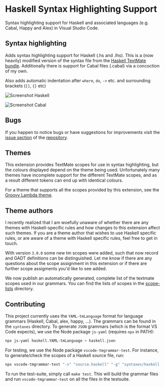 # Haskell Syntax Highlighting Support


Syntax highlighting support for Haskell and associated languages (e.g. Cabal, Happy and Alex) in Visual Studio Code.

## Syntax highlighting

Adds syntax highlighting support for Haskell (.hs and .lhs). This is a (now heavily) modified version of
the syntax file from the [Haskell TextMate bundle](https://github.com/textmate/haskell.tmbundle).
Additionally there is support for Cabal files (.cabal) via a concoction of my own.

Also adds automatic indentation after `where`, `do`, `->` etc. and surrounding brackets (`[]`, `{}` etc)

![Screenshot Haskell](https://github.com/JustusAdam/language-haskell/raw/HEAD/images/screenshot1.png?raw=true)

![Screenshot Cabal](https://github.com/JustusAdam/language-haskell/raw/HEAD/images/screenshot-cabal1.png?raw=true)

## Bugs

If you happen to notice bugs or have suggestions for improvements visit the [issue
section](https://github.com/JustusAdam/language-haskell/issues) of the
[repository](https://github.com/JustusAdam/language-haskell).

## Themes

This extension provides TextMate scopes for use in syntax highlighting, but the colours displayed
depend on the theme being used.
Unfortunately many themes have incomplete support for the different TextMate scopes, and as a
result different tokens can end up with identical colours.

For a theme that supports all the scopes provided by this extension, see the
[Groovy Lambda theme](https://github.com/sheaf/groovy-lambda).

## Theme authors

I recently realized that I am woefully unaware of whether there are any themes with Haskell-specific
rules and how changes to this extension affect such themes. If you are a theme author that wishes to
use Haskell specific rules, or are aware of a theme with Haskell specific rules, feel free to get in
touch.

With version `3.0.0` some new tm scopes were added, such that now record and GADT definitions can be
distinguished. Let me know if there are any questions about the scope assignment in this
extension or if there are further scope assigments you'd like to see added.

We now publish an automatically generated, complete list of the textmate scopes
used in our grammars. You can find the lists of scopes in the
[scope-lists](https://github.com/JustusAdam/language-haskell/blob/HEAD/scope-lists) directory.

## Contributing

This project currently uses the `YAML-tmLanguage` format for language grammars (Haskell, Cabal, alex, happy, ...).
The grammars can be found in the `syntaxes` directory.
To generate `JSON` grammars (which is the format VS Code expects), we use the Node package `js-yaml` (requires `npx` in PATH):

```sh
npx js-yaml haskell.YAML-tmLanguage > haskell.json
```

For testing, we use the Node package `vscode-tmgrammar-test`. For instance, to generate/check
the scopes of a Haskell source file, run:

```sh
npx vscode-tmgrammar-test "-s" "source.haskell" "-g" "syntaxes/haskell.json" "-t" "myTestFile.hs"
```


To run the test-suite, simply call `make test`.
This will build the grammar files and run `vscode-tmgrammar-test` on all the files in the testsuite.

